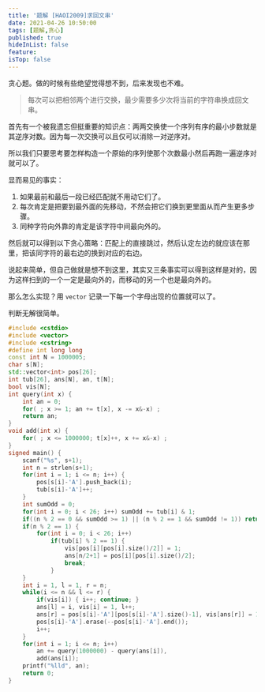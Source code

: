 ```yaml
---
title: '题解 [HAOI2009]求回文串'
date: 2021-04-26 10:50:00
tags: [题解,贪心]
published: true
hideInList: false
feature: 
isTop: false
---
```

贪心题。做的时候有些绝望觉得想不到，后来发现也不难。

<!-- more -->

> 每次可以把相邻两个进行交换，最少需要多少次将当前的字符串换成回文串。

首先有一个被我遗忘但挺重要的知识点：两两交换使一个序列有序的最小步数就是其逆序对数。因为每一次交换可以且仅可以消除一对逆序对。

所以我们只要思考要怎样构造一个原始的序列使那个次数最小然后再跑一遍逆序对就可以了。

显而易见的事实：

1. 如果最前和最后一段已经匹配就不用动它们了。
2. 每次肯定是把要到最外面的先移动，不然会把它们换到更里面从而产生更多步骤。
3. 同种字符向外靠的肯定是该字符中间最向外的。

然后就可以得到以下贪心策略：匹配上的直接跳过，然后认定左边的就应该在那里，把该同字符的最右边的换到对应的右边。

说起来简单，但自己做就是想不到这里，其实又三条事实可以得到这样是对的，因为这样扫到的一个一定是最向外的，而移动的另一个也是最向外的。

那么怎么实现？用 `vector` 记录一下每一个字母出现的位置就可以了。

判断无解很简单。

```cpp
#include <cstdio>
#include <vector>
#include <cstring>
#define int long long
const int N = 1000005;
char s[N];
std::vector<int> pos[26];
int tub[26], ans[N], an, t[N];
bool vis[N];
int query(int x) {
	int an = 0;
	for( ; x >= 1; an += t[x], x -= x&-x) ;
	return an;
}
void add(int x) {
	for( ; x <= 1000000; t[x]++, x += x&-x) ;
}
signed main() {
	scanf("%s", s+1);
	int n = strlen(s+1);
	for(int i = 1; i <= n; i++) {
		pos[s[i]-'A'].push_back(i);
		tub[s[i]-'A']++;
	}
	int sumOdd = 0;
	for(int i = 0; i < 26; i++) sumOdd += tub[i] & 1;
	if((n % 2 == 0 && sumOdd >= 1) || (n % 2 == 1 && sumOdd != 1)) return puts("-1"), 0;
	if(n % 2 == 1) {
		for(int i = 0; i < 26; i++) 
			if(tub[i] % 2 == 1) {
				vis[pos[i][pos[i].size()/2]] = 1;
				ans[n/2+1] = pos[i][pos[i].size()/2];
				break;
			}
	}
	int i = 1, l = 1, r = n;
	while(i <= n && l <= r) {
		if(vis[i]) { i++; continue; }
		ans[l] = i, vis[i] = 1, l++;
		ans[r] = pos[s[i]-'A'][pos[s[i]-'A'].size()-1], vis[ans[r]] = 1, r--;
		pos[s[i]-'A'].erase(--pos[s[i]-'A'].end());
		i++;
	}
	for(int i = 1; i <= n; i++)
		an += query(1000000) - query(ans[i]),
		add(ans[i]);
	printf("%lld", an);
	return 0;
}
```